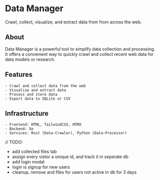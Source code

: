 # Data Manager
Crawl, collect, visualize, and extract data from from across the web.

## About
Data Manager is a powerful tool to simplify data collection and processing.  
It offers a convenient way to quickly crawl and collect recent web data for data models or research.

## Features
    - Crawl and collect data from the web
    - Visualize and extract data
    - Process and store data
    - Export data to SQLite or CSV

## Infrastructure
    - Frontend: HTML, TailwindCSS, HTMX
    - Backend: Go
    - Services: Rust (Data-Crawler), Python (Data-Processor)


// TODO: 
- add collected files tab
- assign every vistor a unique id, and track it in seperate db
- add login modal
- login is signup for new users
- cleanup, remove and files for users not active in db for 3 days
